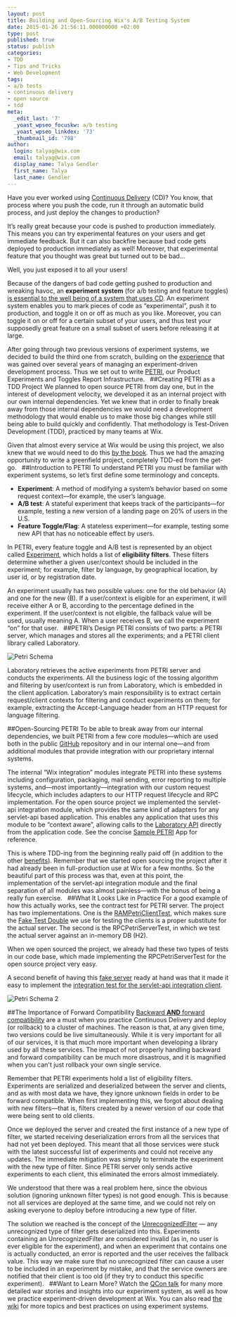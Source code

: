 ```yaml
---
layout: post
title: Building and Open-Sourcing Wix's A/B Testing System
date: 2015-01-26 21:56:11.000000000 +02:00
type: post
published: true
status: publish
categories:
- TDD
- Tips and Tricks
- Web Development
tags:
- a/b tests
- continuous delivery
- open source
- tdd
meta:
  _edit_last: '7'
  _yoast_wpseo_focuskw: a/b testing
  _yoast_wpseo_linkdex: '73'
  _thumbnail_id: '798'
author:
  login: talyag@wix.com
  email: talyag@wix.com
  display_name: Talya Gendler
  first_name: Talya
  last_name: Gendler
---
```

Have you ever worked using [Continuous Delivery](https://en.wikipedia.org/wiki/Continuous_delivery) (CD)? You know, that process where you push the code, run it through an automatic build process, and just deploy the changes to production?

It’s really great because your code is pushed to production immediately. This means you can try experimental features on your users and get immediate feedback. But it can also backfire because bad code gets deployed to production immediately as well! Moreover, that experimental feature that you thought was great but turned out to be bad...

Well, you just exposed it to all your users!

Because of the dangers of bad code getting pushed to production and wreaking havoc, an **experiment system** (for a/b testing and feature toggles) [is essential to the well being of a system that uses CD](http://www.aviransplace.com/2013/03/27/continuous-delivery-part-3-feature-toggles/). An experiment system enables you to mark pieces of code as “experimental”, push it to production, and toggle it on or off as much as you like. Moreover, you can toggle it on or off for a certain subset of your users, and thus test your supposedly great feature on a small subset of users before releasing it at large.

After going through two previous versions of experiment systems, we decided to build the third one from scratch, building on the [experience](http://www.aviransplace.com/2013/04/04/continuous-delivery-part-4-ab-testing/) that was gained over several years of managing an experiment-driven development process. Thus we set out to write [PETRI](http://wix.github.io/petri/), our Product Experiments and Toggles Report Infrastructure.
 
##Creating PETRI as a TDD Project
We planned to open source PETRI from day one, but in the interest of development velocity, we developed it as an internal project with our own internal dependencies. Yet we knew that in order to finally break away from those internal dependencies we would need a development methodology that would enable us to make those big changes while still being able to build quickly and confidently. That methodology is Test-Driven Development (TDD), practiced by many teams at Wix.

Given that almost every service at Wix would be using this project, we also knew that we would need to do this [by the book](http://www.growing-object-oriented-software.com/). Thus we had the amazing opportunity to write a greenfield project, completely TDD-ed from the get-go.
 
##Introduction to PETRI
To understand PETRI you must be familiar with experiment systems, so let’s first define some terminology and concepts.

* **Experiment**: A method of modifying a system’s behavior based on some request context—for example, the user’s language.
* **A/B test**: A stateful experiment that keeps track of the participants—for example, testing a new version of a landing page on 20% of users in the U.S.
* **Feature Toggle/Flag**: A stateless experiment—for example, testing some new API that has no noticeable effect by users.

In PETRI, every feature toggle and A/B test is represented by an object called [Experiment](https://github.com/wix/petri/blob/master/wix-petri-core/src/main/java/com/wixpress/petri/experiments/domain/Experiment.java), which holds a list of **eligibility filters**. These filters determine whether a given user/context should be included in the experiment; for example, filter by language, by geographical location, by user id, or by registration date.

An experiment usually has two possible values: one for the old behavior (A) and one for the new (B). If a user/context is eligible for an experiment, it will receive either A or B, according to the percentage defined in the experiment. If the user/context is not eligible, the fallback value will be used, usually meaning A. When a user receives B, we call the experiment “on” for that user.
 
##PETRI’s Design
PETRI consists of two parts: a PETRI server, which manages and stores all the experiments; and a PETRI client library called Laboratory.

![Petri Schema](../Images/Building-OpenSourcing-Petri/PetriSchema.png)

Laboratory retrieves the active experiments from PETRI server and conducts the experiments. All the business logic of the tossing algorithm and filtering by user/context is run from Laboratory, which is embedded in the client application.
Laboratory’s main responsibility is to extract certain request/client contexts for filtering and conduct experiments on them; for example, extracting the Accept-Language header from an HTTP request for language filtering.

##Open-Sourcing PETRI
To be able to break away from our internal dependencies, we built PETRI from a few core modules—which are used both in the public [GitHub](https://github.com/wix/petri) repository and in our internal one—and from additional modules that provide integration with our proprietary internal systems.

The internal “Wix integration” modules integrate PETRI into these systems including configuration, packaging, mail sending, error reporting to multiple systems, and—most importantly—integration with our custom request lifecycle, which includes adapters to our HTTP request lifecycle and RPC implementation.
For the open source project we implemented the servlet-api integration module, which provides the same kind of adapters for any servlet-api based application. This enables any application that uses this module to be “context aware”, allowing calls to the [Laboratory API](https://github.com/wix/petri/blob/master/wix-petri-core/src/main/java/com/wixpress/petri/laboratory/Laboratory.java) directly from the application code. See the concise [Sample PETRI](https://github.com/wix/petri/tree/master/sample-petri-app) App for reference.

This is where TDD-ing from the beginning really paid off (in addition to the other [benefits](http://butunclebob.com/ArticleS.UncleBob.TheThreeRulesOfTdd)). Remember that we started open sourcing the project after it had already been in full-production use at Wix for a few months. So the beautiful part of this process was that, even at this point, the implementation of the servlet-api integration module and the final separation of all modules was almost painless—with the bonus of being a really fun exercise.
 
##What It Looks Like in Practice
For a good example of how this actually works, see the contract test for PETRI server. The project has two implementations. One is the [RAMPetriClientTest](https://github.com/wix/petri/blob/27c89cb406c162c45e9071c99c1f33d6b5a8acdd/wix-petri-server/src/test/java/com/wixpress/petri/petri/RAMPetriClientTest.java), which makes sure the [Fake Test Double](http://www.martinfowler.com/bliki/TestDouble.html) we use for testing the clients is a proper substitute for the actual server. The second is the RPCPetriServerTest, in which we test the actual server against an in-memory DB (H2).

When we open sourced the project, we already had these two types of tests in our code base, which made implementing the RPCPetriServerTest for the open source project very easy.

A second benefit of having this [fake server](https://github.com/wix/petri/blob/6c0739dc6780cbb6509c964694963398f83f1b78/petri-servlet-api-integration/src/it/java/com/wixpress/petri/test/FakePetriServer.java) ready at hand was that it made it easy to implement the [integration test for the servlet-api integration client](https://github.com/wix/petri/blob/6c0739dc6780cbb6509c964694963398f83f1b78/petri-servlet-api-integration/src/it/java/com/wixpress/petri/test/LaboratoryIT.java).

![Petri Schema 2](../images/Building-OpenSourcing-Petri/PetriSchema2.png)

##The Importance of Forward Compatibility
[Backward **AND** forward compatibility](v) are a must when you practice Continuous Delivery and deploy (or rollback) to a cluster of machines. The reason is that, at any given time, two versions could be live simultaneously.
While it is very important for all of our services, it is that much more important when developing a library used by all these services. The impact of not properly handling backward and forward compatibility can be much more disastrous, and it is magnified when you can't just rollback your own single service.

Remember that PETRI experiments hold a list of eligibility filters. Experiments are serialized and deserialized between the server and clients, and as with most data we have, they ignore unknown fields in order to be forward compatible. When first implementing this, we forgot about dealing with new filters—that is, filters created by a newer version of our code that were being sent to old clients.

Once we deployed the server and created the first instance of a new type of filter, we started receiving deserialization errors from all the services that had not yet been deployed. This meant that all those services were stuck with the latest successful list of experiments and could not receive any updates.
The immediate mitigation was simply to terminate the experiment with the new type of filter. Since PETRI server only sends active experiments to each client, this eliminated the errors almost immediately.

We understood that there was a real problem here, since the obvious solution (ignoring unknown filter types) is not good enough. This is because not all services are deployed at the same time, and we could not rely on asking everyone to deploy before introducing a new type of filter.

The solution we reached is the concept of the [UnrecognizedFilter](https://github.com/wix/petri/blob/493d70e67e0249862f2247f118e1bd043c4b6e9b/wix-petri-core/src/main/java/com/wixpress/petri/experiments/domain/UnrecognizedFilter.java) — any unrecognized type of filter gets deserialized into this. Experiments containing an UnrecognizedFilter are considered invalid (as in, no user is ever eligible for the experiment), and when an experiment that contains one is actually conducted, an error is reported and the user receives the fallback value. This way we make sure that no unrecognized filter can cause a user to be included in an experiment by mistake, and that the service owners are notified that their client is too old (if they try to conduct this specific experiment).
 
##Want to Learn More?
Watch the [QCon talk](https://www.infoq.com/presentations/experimenting-humans) for many more detailed war stories and insights into our experiment system, as well as how we practice experiment-driven development at Wix. You can also read [the wiki](https://github.com/wix/petri) for more topics and best practices on using experiment systems.
